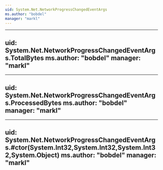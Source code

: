 ```yaml
---
uid: System.Net.NetworkProgressChangedEventArgs
ms.author: "bobdel"
manager: "markl"
---
```


---
uid: System.Net.NetworkProgressChangedEventArgs.TotalBytes
ms.author: "bobdel"
manager: "markl"
---

---
uid: System.Net.NetworkProgressChangedEventArgs.ProcessedBytes
ms.author: "bobdel"
manager: "markl"
---

---
uid: System.Net.NetworkProgressChangedEventArgs.#ctor(System.Int32,System.Int32,System.Int32,System.Object)
ms.author: "bobdel"
manager: "markl"
---
